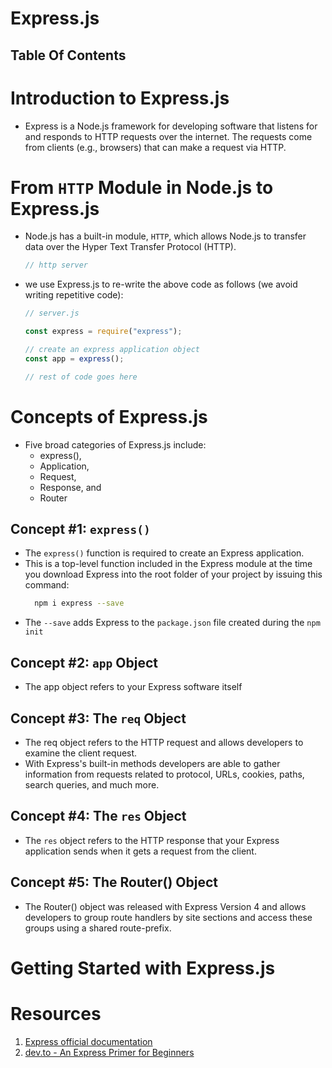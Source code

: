 # Express.js

## Table Of Contents

# Introduction to Express.js

- Express is a Node.js framework for developing software that listens for and responds to HTTP requests over the internet. The requests come from clients (e.g., browsers) that can make a request via HTTP.

# From `HTTP` Module in Node.js to Express.js

- Node.js has a built-in module, `HTTP`, which allows Node.js to transfer data over the Hyper Text Transfer Protocol (HTTP).
  ```js
  // http server
  ```
- we use Express.js to re-write the above code as follows (we avoid writing repetitive code):

  ```js
  // server.js

  const express = require("express");

  // create an express application object
  const app = express();

  // rest of code goes here
  ```

# Concepts of Express.js

- Five broad categories of Express.js include:
  - express(),
  - Application,
  - Request,
  - Response, and
  - Router

## Concept #1: `express()`

- The `express()` function is required to create an Express application.
- This is a top-level function included in the Express module at the time you download Express into the root folder of your project by issuing this command:
  ```sh
    npm i express --save
  ```
- The `--save` adds Express to the `package.json` file created during the `npm init`

## Concept #2: `app` Object

- The app object refers to your Express software itself

## Concept #3: The `req` Object

- The req object refers to the HTTP request and allows developers to examine the client request.
- With Express's built-in methods developers are able to gather information from requests related to protocol, URLs, cookies, paths, search queries, and much more.

## Concept #4: The `res` Object

- The `res` object refers to the HTTP response that your Express application sends when it gets a request from the client.

## Concept #5: The Router() Object

- The Router() object was released with Express Version 4 and allows developers to group route handlers by site sections and access these groups using a shared route-prefix.

# Getting Started with Express.js

# Resources

1. [Express official documentation](https://expressjs.com/en/4x/api.html)
2. [dev.to - An Express Primer for Beginners](https://dev.to/vetswhocode/understanding-express-a-primer-for-beginners-3efo)
